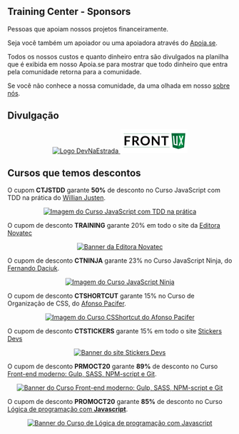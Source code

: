 ## Training Center - Sponsors

Pessoas que apoiam nossos projetos financeiramente.

Seja você também um apoiador ou uma apoiadora através do [Apoia.se](https://apoia.se/training-center).

Todos os nossos custos e quanto dinheiro entra são divulgados na planilha que é exibida em nosso Apoia.se para mostrar que todo dinheiro que entra pela comunidade retorna para a comunidade.

Se você não conhece a nossa comunidade, da uma olhada em nosso [sobre nós](https://github.com/training-center/sobre/).

## Divulgação

<p align="center">
  <a href="http://bit.ly/dne-custom-mentoria" title="Dev na Estrada">
    <img src="http://devnaestrada.com.br/public/assets/img/devnaestrada.svg" alt="Logo DevNaEstrada">
  </a>
  <a href="http://frontux.com/" title="FrontUX">
    <img src="/img/frontux-logo.png" alt="Logo FrontUX">
  </a>
</p>

## Cursos que temos descontos

O cupom **CTJSTDD** garante **50%** de desconto no Curso JavaScript com TDD na prática do [Willian Justen](https://github.com/willianjusten).

<p align="center">
  <a href="http://bit.ly/js-tdd-ct" title="Curso JavaScript com TDD na prática">
    <img src="https://raw.githubusercontent.com/training-center/sponsors/master/img/banners/banner_js-tdd.png" alt="Imagem do Curso JavaScript com TDD na prática">
  </a>
</p>

O cupom de desconto **TRAINING** garante 20% em todo o site da [Editora Novatec](http://novatec.com.br/)

<p align="center">
  <a href="http://novatec.com.br/" title="Editora Novatec">
    <img src="https://raw.githubusercontent.com/training-center/sponsors/master/img/banners/banner_novatec.png" alt="Banner da Editora Novatec">
  </a>
</p>

O cupom de desconto **CTNINJA** garante 23% no Curso JavaScript Ninja, do [Fernando Daciuk](https://github.com/fdaciuk).

<p align="center">
  <a href="https://blog.da2k.com.br/curso-javascript-ninja/" title="Curso JavaScript Ninja">
    <img src="https://raw.githubusercontent.com/training-center/sponsors/master/img/banners/banner_js-ninja.png" alt="Imagem do Curso JavaScript Ninja">
  </a>
</p>

O cupom de desconto **CTSHORTCUT** garante 15% no Curso de Organização de CSS, do [Afonso Pacifer](https://github.com/afonsopacifer).

<p align="center">
  <a href="https://csshortcut.github.io" title="Curso CSShortcut do Afonso Pacifer">
    <img src="https://raw.githubusercontent.com/training-center/sponsors/master/img/banners/banner_csshortcut.png" alt="Imagem do Curso CSShortcut do Afonso Pacifer">
  </a>
</p>

O cupom de desconto **CTSTICKERS** garante 15% em todo o site [Stickers Devs](https://www.stickersdevs.com.br/)

<p align="center">
  <a href="https://www.stickersdevs.com.br/" title="Stickers Devs">
    <img src="https://raw.githubusercontent.com/training-center/sponsors/master/img/banners/banner_stickersdevs.png" alt="Banner do site Stickers Devs">
  </a>
</p>

O cupom de desconto **PRMOCT20** garante **89%** de desconto no Curso [Front-end moderno: Gulp, SASS, NPM-script e Git](https://www.udemy.com/ferramentas-front-end-git-npm-script-gulp-e-sass/?couponCode=PRMOCT20).

<p align="center">
  <a href="https://www.udemy.com/ferramentas-front-end-git-npm-script-gulp-e-sass/?couponCode=PRMOCT20" title="Curso Front-end moderno: Gulp, SASS, NPM-script e Git">
    <img src="https://raw.githubusercontent.com/training-center/sponsors/master/img/banners/banner_frontend_workflow.png" alt="Banner do Curso Front-end moderno: Gulp, SASS, NPM-script e Git">
  </a>
</p>

O cupom de desconto **PROMOCT20** garante **85%** de desconto no Curso [Lógica de programação com **Javascript**](https://www.udemy.com/logica-de-programacao-com-javascript-iniciando-no-frontend/?couponCode=PROMOCT20).

<p align="center">
  <a href="https://www.udemy.com/logica-de-programacao-com-javascript-iniciando-no-frontend/?couponCode=PROMOCT20" title="Lógica de programação com Javascript">
    <img src="https://raw.githubusercontent.com/training-center/sponsors/master/img/banners/banner_LogicaJS.jpg" alt="Banner do Curso de Lógica de programação com Javascript">
  </a>
</p>
